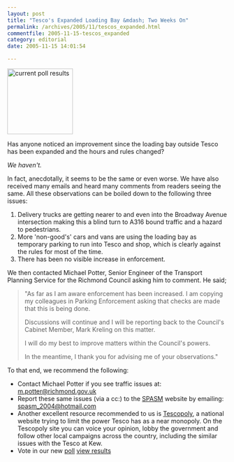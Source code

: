 ```yaml
---
layout: post
title: "Tesco's Expanded Loading Bay &mdash; Two Weeks On"
permalink: /archives/2005/11/tescos_expanded.html
commentfile: 2005-11-15-tescos_expanded
category: editorial
date: 2005-11-15 14:01:54

---
```


<a href="/cgi-bin/poll.cgi?pollname=tescobaypost" title="Vote in the Poll"><img src="/cgi-bin/poll.cgi?pollname=tescobaypost&amp;action=image" width="150" height="150" alt="current poll results" class="right" /></a>

Has anyone noticed an improvement since the loading bay outside Tesco has been expanded and the hours and rules changed?

*We haven't.*

In fact, anecdotally, it seems to be the same or even worse. We have also received many emails and heard many comments from readers seeing the same. All these observations can be boiled down to the following three issues:

1.  Delivery trucks are getting nearer to and even into the Broadway Avenue intersection making this a blind turn to A316 bound traffic and a hazard to pedestrians.
2.  More 'non-good's' cars and vans are using the loading bay as temporary parking to run into Tesco and shop, which is clearly against the rules for most of the time.
3.  There has been no visible increase in enforcement.

We then contacted Michael Potter, Senior Engineer of the Transport Planning Service for the Richmond Council asking him to comment. He said;

> "As far as I am aware enforcement has been increased. I am copying my colleagues in Parking Enforcement asking that checks are made that this is being done.
>
>  Discussions will continue and I will be reporting back to the Council's Cabinet Member, Mark Kreling on this matter.
>
>  I will do my best to improve matters within the Council's powers.
>
>  In the meantime, I thank you for advising me of your observations."

 To that end, we recommend the following:

-   Contact Michael Potter if you see traffic issues at: <m.potter@richmond.gov.uk>
-   Report these same issues (via a cc:) to the [SPASM](http://updatebysms.blogspot.com/) website by emailing: <spasm_2004@hotmail.com>
-   Another excellent resource recommended to us is [Tescopoly](http://www.tescopoly.org.uk), a national website trying to limit the power Tesco has as a near monopoly. On the Tescopoly site you can voice your opinion, lobby the government and follow other local campaigns across the country, including the similar issues with the Tesco at Kew.
-   Vote in our new [poll](/cgi-bin/poll.cgi?pollname=tescobaypost) [view results](/cgi-bin/poll.cgi?pollname=tescobaypost&action=results)
